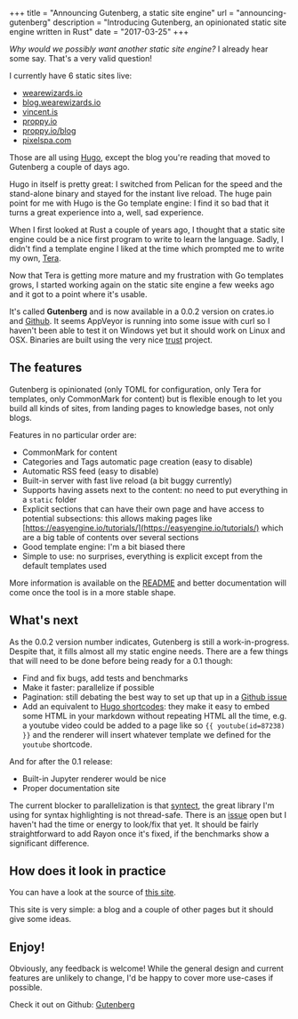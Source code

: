 +++
title = "Announcing Gutenberg, a static site engine"
url = "announcing-gutenberg"
description = "Introducing Gutenberg, an opinionated static site engine written in Rust"
date = "2017-03-25"
+++

*Why would we possibly want another static site engine?* I already hear some say.
That's a very valid question!

I currently have 6 static sites live:

- [wearewizards.io](https://wearewizards.io)
- [blog.wearewizards.io](https://blog.wearewizards.io)
- [vincent.is](https://vincent.is)
- [proppy.io](https://proppy.io)
- [proppy.io/blog](https://proppy.io/blog)
- [pixelspa.com](https://pixelspa.com)

Those are all using [Hugo](https://gohugo.io/), except the blog you're reading
that moved to Gutenberg a couple of days ago.

Hugo in itself is pretty great: I switched from Pelican for the speed and the stand-alone binary and
stayed for the instant live reload. The huge pain point for me with Hugo is the Go template 
engine: I find it so bad that it turns a great experience into a, well, sad experience.

When I first looked at Rust a couple of years ago, I thought that a static site engine could be a nice first
program to write to learn the language. Sadly, I didn't find a template engine I liked at the time which
prompted me to write my own, [Tera](https://github.com/Keats/tera).

Now that Tera is getting more mature and my frustration with Go templates grows, I started
working again on the static site engine a few weeks ago and it got to a point where it's usable.

It's called **Gutenberg** and is now available in a 0.0.2 version on crates.io and [Github](https://github.com/Keats/gutenberg/releases).
It seems AppVeyor is running into some issue with curl so I haven't been able to test it on Windows yet but
it should work on Linux and OSX. Binaries are built using the very nice [trust](https://github.com/japaric/trust) project.

## The features
Gutenberg is opinionated (only TOML for configuration, only Tera for templates, only CommonMark for content) but is flexible 
enough to let you build all kinds of sites, from landing pages to knowledge bases, not only blogs. 

Features in no particular order are:

- CommonMark for content
- Categories and Tags automatic page creation (easy to disable)
- Automatic RSS feed (easy to disable)
- Built-in server with fast live reload (a bit buggy currently)
- Supports having assets next to the content: no need to put everything in a `static` folder
- Explicit sections that can have their own page and have access to potential subsections: this allows making pages like [https://easyengine.io/tutorials/](https://easyengine.io/tutorials/)
which are a big table of contents over several sections
- Good template engine: I'm a bit biased there
- Simple to use: no surprises, everything is explicit except from the default templates used

More information is available on the [README](https://github.com/Keats/gutenberg) and better documentation will come
once the tool is in a more stable shape.


## What's next
As the 0.0.2 version number indicates, Gutenberg is still a work-in-progress. Despite
that, it fills almost all my static engine needs. There are a few things that will need
to be done before being ready for a 0.1 though:

- Find and fix bugs, add tests and benchmarks
- Make it faster: parallelize if possible
- Pagination: still debating the best way to set up that up in a [Github issue](https://github.com/Keats/gutenberg/issues/7)
- Add an equivalent to [Hugo shortcodes](https://gohugo.io/extras/shortcodes#shortcodes-with-markdown): they make it easy to embed
some HTML in your markdown without repeating HTML all the time, e.g. a youtube video could be added to a page like so `{{ youtube(id=87238) }}`
and the renderer will insert whatever template we defined for the `youtube` shortcode.

And for after the 0.1 release:

- Built-in Jupyter renderer would be nice
- Proper documentation site

The current blocker to parallelization is that [syntect](https://github.com/trishume/syntect), the
great library I'm using for syntax highlighting is not thread-safe. There is an [issue](https://github.com/trishume/syntect/issues/20) open
but I haven't had the time or energy to look/fix that yet. 
It should be fairly straightforward to add Rayon once it's fixed, if the benchmarks show a significant difference.

## How does it look in practice
You can have a look at the source of [this site](https://gitlab.com/Keats/vincent.is).

This site is very simple: a blog and a couple of other pages but it should give some ideas.


## Enjoy!
Obviously, any feedback is welcome!
While the general design and current features are unlikely to change, I'd be happy to cover
more use-cases if possible.

Check it out on Github: [Gutenberg](https://github.com/Keats/gutenberg)
